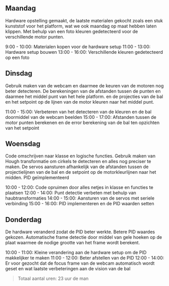 ## Maandag
Hardware opstelling gemaakt, de laatste materialen gekocht zoals een stuk kunststof voor het platform, wat we ook maandag op maat hebben laten klippen. Met behulp van een foto kleuren gedetecteerd voor de verschillende motor punten.

9:00 - 10:00: Materialen kopen voor de hardware setup
11:00 - 13:00: Hardware setup bouwen
13:00 - 16:00: Verschillende kleuren gedetecteerd op een foto

## Dinsdag
Gebruik maken van de webcam en daarmee de keuren van de motoren nog beter detecteren. De berekeningen van de afstanden tussen de punten en daarmee het middel punt van het hele platform. en de projecties van de bal en het setpoint op de lijnen van de motor kleuren naar het middel punt.

11:00 - 15:00: Verbeteren van het detecteren van de kleuren en de bal doormiddel van de webcam beelden
15:00 - 17:00: Afstanden tussen de motor punten berekenen en de error berekening van de bal ten opzichten van het setpoint

## Woensdag
Code omschrijven naar klasse en logische functies. Gebruik maken van Hough transformatie om cirkels te detecteren en alles nog preciser te maken. De servos aansturen afhankelijk van de afstanden tussen de projectielijnen van de bal en de setpoint op de motorkleurlijnen naar het midden. PID geïmplementeerd

10:00 - 12:00: Code opruimen door alles netjes in klasse en functies te plaatsen
12:00 - 14:00: Punt detectie verbeten met behulp van haubtransformaties
14:00 - 15:00: Aansturen van de servos met seriele verbinding
15:00 - 16:00: PID implementeren en de PID waarden setten

## Donderdag
De hardware veranderd zodat de PID beter werkte. Betere PID waardes gekozen. Automatische frame detectie door middel van gele hoeken op de plaat waarmee de nodige grootte van het frame wordt berekent.

10:00 - 11:00: Kleine verandering aan de hardware setup om de PID makkelijker te maken
11:00 - 12:00: Beter afstellen van de PID
12:00 - 14:00: Er voor gezocht dat de focus frame van de webcam automatisch wordt geset en wat laatste verbeteringen aan de vision van de bal


> Totaal aantal uren: 23 uur de man